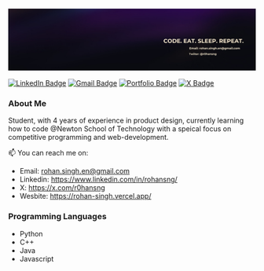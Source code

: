 ![banner4](https://github.com/r0hansng/r0hansng/blob/main/banner.png)

[![LinkedIn Badge](https://img.shields.io/badge/-Linkedin-blue?style=flat-square&logo=linkedin&logoColor=white&link=https%3A%2F%2Fwww.linkedin.com%2Fin%2Frohansng%2F)](https://www.linkedin.com/in/rohansng/)
[![Gmail Badge](https://img.shields.io/badge/-rohan.singh.en@gmail.com-c14438?style=flat-square&logo=Gmail&logoColor=white&link=mailto:rohan.singh.en@gmail.com)](mailto:rohan.singh.en@gmail.com)
[![Portfolio Badge](https://img.shields.io/badge/Website-White?style=flat-square&logo=r&color=blueviolet&link=https%3A%2F%2Frohan-singh.vercel.app%2F)](https://rohan-singh.vercel.app/)
[![X Badge](https://camo.githubusercontent.com/9aded120f7f0063fb850797728eb3eb52b74e6099eb2a86ca0ab98ab1b61ea3f/68747470733a2f2f696d672e736869656c64732e696f2f62616467652f526f68616e25323053696e67682d2532333030303030303f7374796c653d666c61742d737175617265266c6f676f3d78266c6f676f436f6c6f723d7768697465266c696e6b3d6874747073253341253246253246782e636f6d253246723068616e736e67)](https://x.com/r0hansng)

### About Me

Student, with 4 years of experience in product design, currently learning how to code @Newton School of Technology with a speical focus on competitive programming and web-development.

📫 You can reach me on:
- Email: rohan.singh.en@gmail.com
- Linkedin: https://www.linkedin.com/in/rohansng/
- X: https://x.com/r0hansng
- Wesbite: https://rohan-singh.vercel.app/

### Programming Languages
* Python
* C++
* Java
* Javascript
